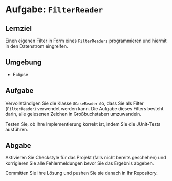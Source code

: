 # Aufgabe: `FilterReader`

## Lernziel

Einen eigenen Filter in Form eines `FilterReaders` programmieren und hiermit in den Datenstrom eingreifen.


## Umgebung

  * Eclipse


## Aufgabe

Vervollständigen Sie die Klasse `UCaseReader` so, dass Sie als Filter (`FilterReader`) verwendet werden kann. Die Aufgabe dieses Filters besteht darin, alle gelesenen Zeichen in Großbuchstaben umzuwandeln.

Testen Sie, ob Ihre Implementierung korrekt ist, indem Sie die JUnit-Tests ausführen.


## Abgabe

Aktivieren Sie Checkstyle für das Projekt (falls nicht bereits geschehen) und korrigieren Sie alle Fehlermeldungen bevor Sie das Ergebnis abgeben.

Committen Sie Ihre Lösung und pushen Sie sie danach in Ihr Repository.
